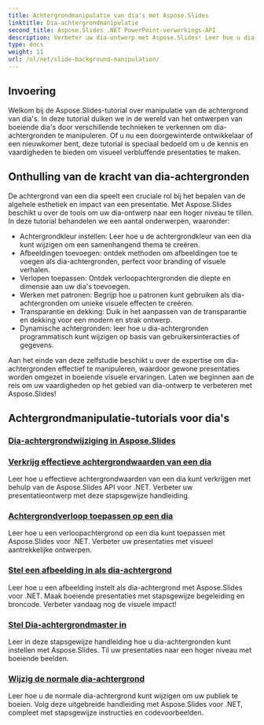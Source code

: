 ```yaml
---
title: Achtergrondmanipulatie van dia's met Aspose.Slides
linktitle: Dia-achtergrondmanipulatie
second_title: Aspose.Slides .NET PowerPoint-verwerkings-API
description: Verbeter uw dia-ontwerp met Aspose.Slides! Leer hoe u dia-achtergronden kunt manipuleren in deze uitgebreide zelfstudie. Stapsgewijze instructies en codevoorbeelden worden verstrekt.
type: docs
weight: 11
url: /nl/net/slide-background-manipulation/
---
```


## Invoering

Welkom bij de Aspose.Slides-tutorial over manipulatie van de achtergrond van dia's. In deze tutorial duiken we in de wereld van het ontwerpen van boeiende dia's door verschillende technieken te verkennen om dia-achtergronden te manipuleren. Of u nu een doorgewinterde ontwikkelaar of een nieuwkomer bent, deze tutorial is speciaal bedoeld om u de kennis en vaardigheden te bieden om visueel verbluffende presentaties te maken.

## Onthulling van de kracht van dia-achtergronden

De achtergrond van een dia speelt een cruciale rol bij het bepalen van de algehele esthetiek en impact van een presentatie. Met Aspose.Slides beschikt u over de tools om uw dia-ontwerp naar een hoger niveau te tillen. In deze tutorial behandelen we een aantal onderwerpen, waaronder:

- Achtergrondkleur instellen: Leer hoe u de achtergrondkleur van een dia kunt wijzigen om een samenhangend thema te creëren.
- Afbeeldingen toevoegen: ontdek methoden om afbeeldingen toe te voegen als dia-achtergronden, perfect voor branding of visuele verhalen.
- Verlopen toepassen: Ontdek verloopachtergronden die diepte en dimensie aan uw dia's toevoegen.
- Werken met patronen: Begrijp hoe u patronen kunt gebruiken als dia-achtergronden om unieke visuele effecten te creëren.
- Transparantie en dekking: Duik in het aanpassen van de transparantie en dekking voor een modern en strak ontwerp.
- Dynamische achtergronden: leer hoe u dia-achtergronden programmatisch kunt wijzigen op basis van gebruikersinteracties of gegevens.

Aan het einde van deze zelfstudie beschikt u over de expertise om dia-achtergronden effectief te manipuleren, waardoor gewone presentaties worden omgezet in boeiende visuele ervaringen. Laten we beginnen aan de reis om uw vaardigheden op het gebied van dia-ontwerp te verbeteren met Aspose.Slides!

## Achtergrondmanipulatie-tutorials voor dia's
### [Dia-achtergrondwijziging in Aspose.Slides](./slide-background-modification/)
### [Verkrijg effectieve achtergrondwaarden van een dia](./get-background-effective-values/)
Leer hoe u effectieve achtergrondwaarden van een dia kunt verkrijgen met behulp van de Aspose.Slides API voor .NET. Verbeter uw presentatieontwerp met deze stapsgewijze handleiding.
### [Achtergrondverloop toepassen op een dia](./apply-gradient-background/)
Leer hoe u een verloopachtergrond op een dia kunt toepassen met Aspose.Slides voor .NET. Verbeter uw presentaties met visueel aantrekkelijke ontwerpen.
### [Stel een afbeelding in als dia-achtergrond](./set-image-as-background/)
Leer hoe u een afbeelding instelt als dia-achtergrond met Aspose.Slides voor .NET. Maak boeiende presentaties met stapsgewijze begeleiding en broncode. Verbeter vandaag nog de visuele impact!
### [Stel Dia-achtergrondmaster in](./set-slide-background-master/)
Leer in deze stapsgewijze handleiding hoe u dia-achtergronden kunt instellen met Aspose.Slides. Til uw presentaties naar een hoger niveau met boeiende beelden.
### [Wijzig de normale dia-achtergrond](./change-slide-background-normal/)
Leer hoe u de normale dia-achtergrond kunt wijzigen om uw publiek te boeien. Volg deze uitgebreide handleiding met Aspose.Slides voor .NET, compleet met stapsgewijze instructies en codevoorbeelden.